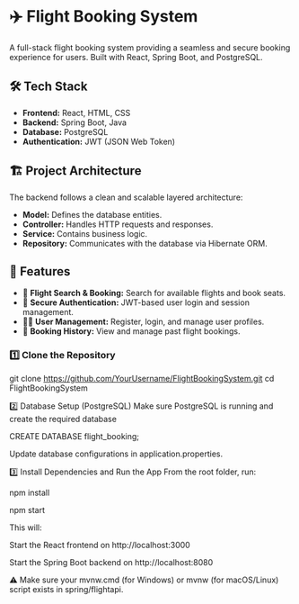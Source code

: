 # ✈️ Flight Booking System

A full-stack flight booking system providing a seamless and secure booking experience for users. Built with React, Spring Boot, and PostgreSQL.

## 🛠️ Tech Stack
- **Frontend:** React, HTML, CSS
- **Backend:** Spring Boot, Java
- **Database:** PostgreSQL
- **Authentication:** JWT (JSON Web Token)

## 🏗️ Project Architecture
The backend follows a clean and scalable layered architecture:
- **Model:** Defines the database entities.
- **Controller:** Handles HTTP requests and responses.
- **Service:** Contains business logic.
- **Repository:** Communicates with the database via Hibernate ORM.

## 🌟 Features
- 🛫 **Flight Search & Booking:** Search for available flights and book seats.
- 🔐 **Secure Authentication:** JWT-based user login and session management.
- 🧑‍💼 **User Management:** Register, login, and manage user profiles.
- 📄 **Booking History:** View and manage past flight bookings.

### 1️⃣ Clone the Repository

git clone https://github.com/YourUsername/FlightBookingSystem.git
cd FlightBookingSystem

2️⃣ Database Setup (PostgreSQL)
Make sure PostgreSQL is running and create the required database

CREATE DATABASE flight_booking;

Update database configurations in application.properties.

3️⃣ Install Dependencies and Run the App
From the root folder, run:

npm install

npm start


This will:

Start the React frontend on http://localhost:3000

Start the Spring Boot backend on http://localhost:8080

⚠️ Make sure your mvnw.cmd (for Windows) or mvnw (for macOS/Linux) script exists in spring/flightapi.
